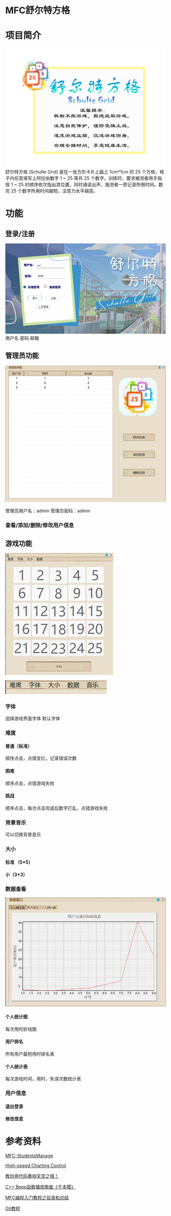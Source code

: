  
# MFC舒尔特方格


# 项目简介
![输入图片说明](logo.png)
舒尔特方格 (Schulte Grid) 是在一张方形卡片上画上 1cm*1cm 的 25 个方格，格子内任意填写上阿拉伯数字 1 ~ 25 等共 25 个数字。训练时，要求被测者用手指按 1 ~ 25 的顺序依次指出其位置，同时诵读出声，施测者一旁记录所用时间。数完 25 个数字所用时间越短，注意力水平越高。
# 功能
## 登录/注册
![输入图片说明](login.png)
用户名
密码
邮箱
## 管理员功能
![输入图片说明](admin.png)

管理员用户名：admin
管理员密码：admin
### 查看/添加/删除/修改用户信息
## 游戏功能
![输入图片说明](game.png)

![输入图片说明](menu.png)
### 字体
选择游戏界面字体
默认字体
### 难度
#### 普通（标准）
顺序点击，点错变红，记录错误次数
#### 困难
顺序点击，点错游戏失败
#### 挑战
顺序点击，每次点击完成后数字打乱，点错游戏失败
### 背景音乐
可以切换背景音乐
### 大小
#### 标准 （5*5）
#### 小（3*3）
### 数据查看
![输入图片说明](data.png)
#### 个人统计图
每次用时折线图
#### 用户排名
所有用户最短用时排名表
#### 个人统计表
每次游戏时间，用时，失误次数统计表
### 用户信息
#### 退出登录
#### 修改信息
# 参考资料
[MFC-StudentsManage](http://gitee.com/TastSong/MFC-StudentsManage?_from=gitee_search)

[High-speed Charting Control](http://blog.csdn.net/puzzleZHOU/article/details/117730586)

[教你用代码奏响天空之城！](https://blog.csdn.net/weixin_45697774/article/details/106868403)

[C++ Beep函数播放歌曲《千本樱》](https://blog.csdn.net/qq_53162179/article/details/124066525)

[MFC编程入门教程之目录和总结](http://www.jizhuomi.com/software/257.html)

[Git教程](https://www.liaoxuefeng.com/wiki/896043488029600)